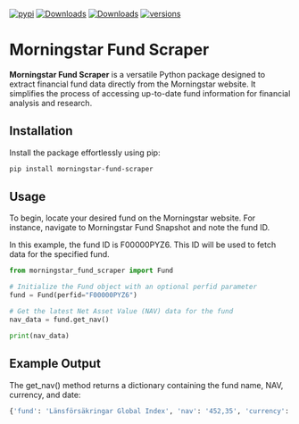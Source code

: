 [![pypi](https://img.shields.io/pypi/v/midsummer.svg)](https://pypi.python.org/pypi/morningstar-fund-scraper)
[![Downloads](https://static.pepy.tech/badge/midsummer)](https://pepy.tech/project/morningstar-fund-scraper) 
[![Downloads](https://static.pepy.tech/badge/midsummer/month)](https://pepy.tech/project/morningstar-fund-scraper)
[![versions](https://img.shields.io/pypi/pyversions/pydantic.svg)](https://github.com/morningstar-fund-scraper/morningstar-fund-scraper)

# Morningstar Fund Scraper

**Morningstar Fund Scraper** is a versatile Python package designed to extract financial fund data directly from the
Morningstar website. It simplifies the process of accessing up-to-date fund information for financial analysis and
research.

## Installation

Install the package effortlessly using pip:

```bash
pip install morningstar-fund-scraper
```

## Usage

To begin, locate your desired fund on the Morningstar website. For instance, navigate to Morningstar Fund Snapshot and
note the fund ID.

In this example, the fund ID is F00000PYZ6. This ID will be used to fetch data for the specified fund.

```python
from morningstar_fund_scraper import Fund

# Initialize the Fund object with an optional perfid parameter
fund = Fund(perfid="F00000PYZ6")

# Get the latest Net Asset Value (NAV) data for the fund
nav_data = fund.get_nav()

print(nav_data)
```

## Example Output

The get_nav() method returns a dictionary containing the fund name, NAV, currency, and date:

```python
{'fund': 'Länsförsäkringar Global Index', 'nav': '452,35', 'currency': 'SEK', 'date': '2024-04-29'}

```


